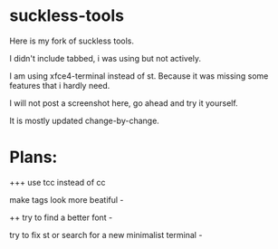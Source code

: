 # suckless-tools

Here is my fork of suckless tools.

I didn't include tabbed, i was using but not actively.

I am using xfce4-terminal instead of st. Because it was missing some features that i hardly need.

I will not post a screenshot here, go ahead and try it yourself.

It is mostly updated change-by-change.

# Plans:
+++ use tcc instead of cc

make tags look more beatiful -

++ try to find a better font -

try to fix st or search for a new minimalist terminal -
